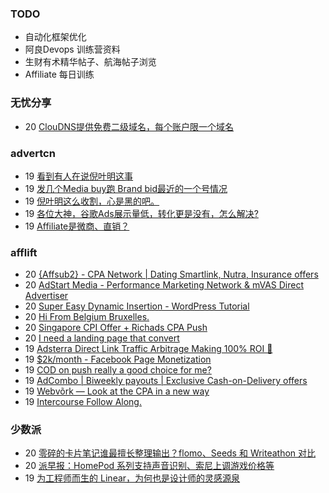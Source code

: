 ### TODO
-  自动化框架优化
-  阿良Devops 训练营资料
-  生财有术精华帖子、航海帖子浏览
-  Affiliate 每日训练

### 无忧分享
<!-- ruyo:START -->
-  20 [ClouDNS提供免费二级域名，每个账户限一个域名](https://51.ruyo.net/18345.html)<!-- ruyo:END -->

### advertcn
<!-- advertcn:START -->
-  19 [看到有人在说倪叶明这事](https://www.advertcn.com/forum.php?mod=viewthread&tid=110003)
-  19 [发几个Media buy跑 Brand bid最近的一个号情况](https://www.advertcn.com/forum.php?mod=viewthread&tid=109999)
-  19 [倪叶明这么收割，心是黑的吧。](https://www.advertcn.com/forum.php?mod=viewthread&tid=109998)
-  19 [各位大神，谷歌Ads展示量低，转化更是没有，怎么解决?](https://www.advertcn.com/forum.php?mod=viewthread&tid=109993)
-  19 [Affiliate是微商、直销？](https://www.advertcn.com/forum.php?mod=viewthread&tid=109991)<!-- advertcn:END -->

### afflift
<!-- afflift:START -->
-  20 [{Affsub2}  - CPA Network | Dating Smartlink, Nutra, Insurance offers](https://afflift.com/f/threads/affsub2-cpa-network-dating-smartlink-nutra-insurance-offers.9010/)
-  20 [AdStart Media - Performance Marketing Network &amp; mVAS Direct Advertiser](https://afflift.com/f/threads/adstart-media-performance-marketing-network-mvas-direct-advertiser.9494/)
-  20 [Super Easy Dynamic Insertion - WordPress Tutorial](https://afflift.com/f/threads/super-easy-dynamic-insertion-wordpress-tutorial.10773/)
-  20 [Hi From Belgium Bruxelles.](https://afflift.com/f/threads/hi-from-belgium-bruxelles.10765/)
-  20 [Singapore CPI Offer + Richads CPA Push](https://afflift.com/f/threads/singapore-cpi-offer-richads-cpa-push.10772/)
-  20 [I need a landing page that convert](https://afflift.com/f/threads/i-need-a-landing-page-that-convert.10754/)
-  19 [Adsterra Direct Link Traffic Arbitrage Making 100% ROI 🚀](https://afflift.com/f/threads/adsterra-direct-link-traffic-arbitrage-making-100-roi-%F0%9F%9A%80.10770/)
-  19 [$2k/month - Facebook Page Monetization](https://afflift.com/f/threads/2k-month-facebook-page-monetization.10637/)
-  19 [COD on push really a good choice for me?](https://afflift.com/f/threads/cod-on-push-really-a-good-choice-for-me.10741/)
-  19 [AdCombo | Biweekly payouts | Exclusive Cash-on-Delivery offers](https://afflift.com/f/threads/adcombo-biweekly-payouts-exclusive-cash-on-delivery-offers.3509/)
-  19 [Webvõrk — Look at the CPA in a new way](https://afflift.com/f/threads/webv%C3%B5rk-%E2%80%94-look-at-the-cpa-in-a-new-way.2820/)
-  19 [Intercourse Follow Along.](https://afflift.com/f/threads/intercourse-follow-along.10764/)<!-- afflift:END -->

### 少数派
<!-- sspai:START -->
-  20 [零碎的卡片笔记谁最擅长整理输出？flomo、Seeds 和 Writeathon 对比](https://sspai.com/post/79373)
-  20 [派早报：HomePod 系列支持声音识别、索尼上调游戏价格等](https://sspai.com/post/79383)
-  19 [为工程师而生的 Linear，为何也是设计师的灵感源泉](https://sspai.com/post/79347)<!-- sspai:END -->
